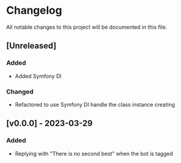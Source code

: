 # Changelog

All notable changes to this project will be documented in this file.

## [Unreleased]

### Added
- Added Symfony DI

### Changed
- Refactored to use Symfony DI handle the class instance creating

## [v0.0.0] - 2023-03-29

### Added
- Replying with "There is no second best" when the bot is tagged
